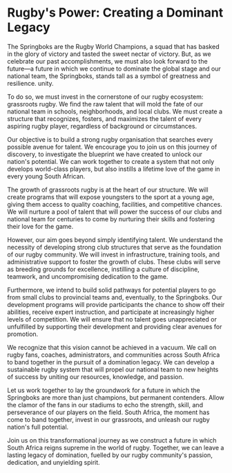 # Rugby's Power: Creating a Dominant Legacy

The Springboks are the Rugby World Champions, a squad that has basked in the glory of victory and tasted the sweet nectar of victory. But, as we celebrate our past accomplishments, we must also look forward to the future—a future in which we continue to dominate the global stage and our national team, the Springboks, stands tall as a symbol of greatness and resilience.
unity.

To do so, we must invest in the cornerstone of our rugby ecosystem: grassroots rugby. We find the raw talent that will mold the fate of our national team in schools, neighborhoods, and local clubs. We must create a structure that recognizes, fosters, and maximizes the talent of every aspiring rugby player, regardless of background or circumstances.

Our objective is to build a strong rugby organisation that searches every possible avenue for talent. We encourage you to join us on this journey of discovery, to investigate the blueprint we have created to unlock our nation's potential. We can work together to create a system that not only develops world-class players, but also instills a lifetime love of the game in every young South African.

The growth of grassroots rugby is at the heart of our structure. We will create programs that will expose youngsters to the sport at a young age, giving them access to quality coaching, facilities, and competitive chances. We will nurture a pool of talent that will power the success of our clubs and national team for centuries to come by nurturing their skills and fostering their love for the game.

However, our aim goes beyond simply identifying talent. We understand the necessity of developing strong club structures that serve as the foundation of our rugby community. We will invest in infrastructure, training tools, and administrative support to foster the growth of clubs. These clubs will serve as breeding grounds for excellence, instilling a culture of discipline, teamwork, and uncompromising dedication to the game.

Furthermore, we intend to build solid pathways for potential players to go from small clubs to provincial teams and, eventually, to the Springboks. Our development programs will provide participants the chance to show off their abilities, receive expert instruction, and participate at increasingly higher levels of competition. We will ensure that no talent goes unappreciated or unfulfilled by supporting their development and providing clear avenues for promotion.

We recognize that this vision cannot be achieved in a vacuum. We call on rugby fans, coaches, administrators, and communities across South Africa to band together in the pursuit of a domination legacy. We can develop a sustainable rugby system that will propel our national team to new heights of success by uniting our resources, knowledge, and passion.

Let us work together to lay the groundwork for a future in which the Springboks are more than just champions, but permanent contenders. Allow the clamor of the fans in our stadiums to echo the strength, skill, and perseverance of our players on the field. South Africa, the moment has come to band together, invest in our grassroots, and unleash our rugby nation's full potential.

Join us on this transformational journey as we construct a future in which South Africa reigns supreme in the world of rugby. Together, we can leave a lasting legacy of domination, fuelled by our rugby community's passion, dedication, and unyielding spirit.
